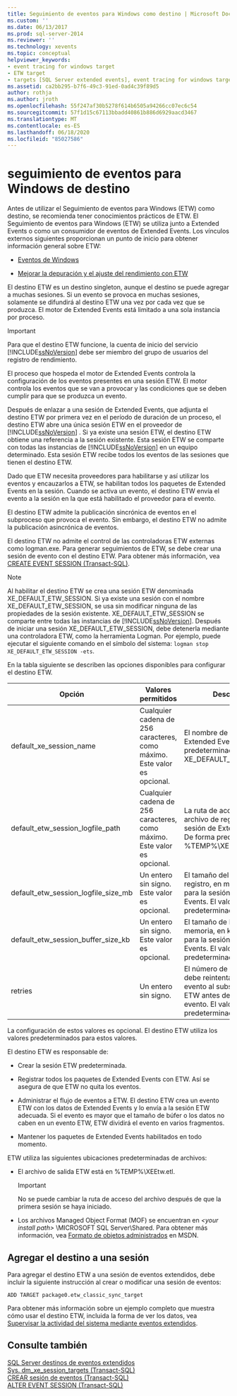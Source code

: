 ```yaml
---
title: Seguimiento de eventos para Windows como destino | Microsoft Docs
ms.custom: ''
ms.date: 06/13/2017
ms.prod: sql-server-2014
ms.reviewer: ''
ms.technology: xevents
ms.topic: conceptual
helpviewer_keywords:
- event tracing for windows target
- ETW target
- targets [SQL Server extended events], event tracing for windows target
ms.assetid: ca2bb295-b7f6-49c3-91ed-0ad4c39f89d5
author: rothja
ms.author: jroth
ms.openlocfilehash: 55f247af30b5278f614b6505a94266cc07ec6c54
ms.sourcegitcommit: 57f1d15c67113bbadd40861b886d6929aacd3467
ms.translationtype: MT
ms.contentlocale: es-ES
ms.lasthandoff: 06/18/2020
ms.locfileid: "85027586"
---
```

# <a name="event-tracing-for-windows-target"></a>seguimiento de eventos para Windows de destino
  Antes de utilizar el Seguimiento de eventos para Windows (ETW) como destino, se recomienda tener conocimientos prácticos de ETW. El Seguimiento de eventos para Windows (ETW) se utiliza junto a Extended Events o como un consumidor de eventos de Extended Events. Los vínculos externos siguientes proporcionan un punto de inicio para obtener información general sobre ETW:  
  
-   [Eventos de Windows](https://go.microsoft.com/fwlink/?LinkId=92380)  
  
-   [Mejorar la depuración y el ajuste del rendimiento con ETW](https://go.microsoft.com/fwlink/?LinkId=92381)  
  
 El destino ETW es un destino singleton, aunque el destino se puede agregar a muchas sesiones. Si un evento se provoca en muchas sesiones, solamente se difundirá al destino ETW una vez por cada vez que se produzca. El motor de Extended Events está limitado a una sola instancia por proceso.  
  
> [!IMPORTANT]  
>  Para que el destino ETW funcione, la cuenta de inicio del servicio [!INCLUDE[ssNoVersion](../../includes/ssnoversion-md.md)] debe ser miembro del grupo de usuarios del registro de rendimiento.  
  
 El proceso que hospeda el motor de Extended Events controla la configuración de los eventos presentes en una sesión ETW. El motor controla los eventos que se van a provocar y las condiciones que se deben cumplir para que se produzca un evento.  
  
 Después de enlazar a una sesión de Extended Events, que adjunta el destino ETW por primera vez en el período de duración de un proceso, el destino ETW abre una única sesión ETW en el proveedor de [!INCLUDE[ssNoVersion](../../includes/ssnoversion-md.md)] . Si ya existe una sesión ETW, el destino ETW obtiene una referencia a la sesión existente. Esta sesión ETW se comparte con todas las instancias de [!INCLUDE[ssNoVersion](../../includes/ssnoversion-md.md)] en un equipo determinado. Esta sesión ETW recibe todos los eventos de las sesiones que tienen el destino ETW.  
  
 Dado que ETW necesita proveedores para habilitarse y así utilizar los eventos y encauzarlos a ETW, se habilitan todos los paquetes de Extended Events en la sesión. Cuando se activa un evento, el destino ETW envía el evento a la sesión en la que está habilitado el proveedor para el evento.  
  
 El destino ETW admite la publicación sincrónica de eventos en el subproceso que provoca el evento. Sin embargo, el destino ETW no admite la publicación asincrónica de eventos.  
  
 El destino ETW no admite el control de las controladoras ETW externas como logman.exe. Para generar seguimientos de ETW, se debe crear una sesión de evento con el destino ETW. Para obtener más información, vea [CREATE EVENT SESSION &#40;Transact-SQL&#41;](/sql/t-sql/statements/create-event-session-transact-sql).  
  
> [!NOTE]  
>  Al habilitar el destino ETW se crea una sesión ETW denominada XE_DEFAULT_ETW_SESSION. Si ya existe una sesión con el nombre XE_DEFAULT_ETW_SESSION, se usa sin modificar ninguna de las propiedades de la sesión existente. XE_DEFAULT_ETW_SESSION se comparte entre todas las instancias de [!INCLUDE[ssNoVersion](../../includes/ssnoversion-md.md)]. Después de iniciar una sesión XE_DEFAULT_ETW_SESSION, debe detenerla mediante una controladora ETW, como la herramienta Logman. Por ejemplo, puede ejecutar el siguiente comando en el símbolo del sistema: `logman stop XE_DEFAULT_ETW_SESSION -ets`.  
  
 En la tabla siguiente se describen las opciones disponibles para configurar el destino ETW.  
  
|Opción|Valores permitidos|Description|  
|------------|--------------------|-----------------|  
|default_xe_session_name|Cualquier cadena de 256 caracteres, como máximo. Este valor es opcional.|El nombre de la sesión de Extended Events. De forma predeterminada, es XE_DEFAULT_ETW_SESSION.|  
|default_etw_session_logfile_path|Cualquier cadena de 256 caracteres, como máximo. Este valor es opcional.|La ruta de acceso del archivo de registro para la sesión de Extended Events. De forma predeterminada, es %TEMP%\XEEtw.etl.|  
|default_etw_session_logfile_size_mb|Un entero sin signo. Este valor es opcional.|El tamaño del archivo de registro, en megabytes (MB), para la sesión de Extended Events. El valor predeterminado es 20 MB.|  
|default_etw_session_buffer_size_kb|Un entero sin signo. Este valor es opcional.|El tamaño de búfer en memoria, en kilobytes (kB), para la sesión de Extended Events. El valor predeterminado es 128 kB.|  
|retries|Un entero sin signo.|El número de veces que se debe reintentar publicar el evento al subsistema de ETW antes de quitar el evento. El valor predeterminado es 0.|  
  
 La configuración de estos valores es opcional. El destino ETW utiliza los valores predeterminados para estos valores.  
  
 El destino ETW es responsable de:  
  
-   Crear la sesión ETW predeterminada.  
  
-   Registrar todos los paquetes de Extended Events con ETW. Así se asegura de que ETW no quita los eventos.  
  
-   Administrar el flujo de eventos a ETW. El destino ETW crea un evento ETW con los datos de Extended Events y lo envía a la sesión ETW adecuada. Si el evento es mayor que el tamaño de búfer o los datos no caben en un evento ETW, ETW dividirá el evento en varios fragmentos.  
  
-   Mantener los paquetes de Extended Events habilitados en todo momento.  
  
 ETW utiliza las siguientes ubicaciones predeterminadas de archivos:  
  
-   El archivo de salida ETW está en %TEMP%\XEEtw.etl.  
  
    > [!IMPORTANT]  
    >  No se puede cambiar la ruta de acceso del archivo después de que la primera sesión se haya iniciado.  
  
-   Los archivos Managed Object Format (MOF) se encuentran en *\<your install path>* \MICROSOFT SQL Server\Shared. Para obtener más información, vea [Formato de objetos administrados](https://go.microsoft.com/fwlink/?LinkId=92851) en MSDN.  
  
## <a name="adding-the-target-to-a-session"></a>Agregar el destino a una sesión  
 Para agregar el destino ETW a una sesión de eventos extendidos, debe incluir la siguiente instrucción al crear o modificar una sesión de eventos:  
  
```  
ADD TARGET package0.etw_classic_sync_target  
```  
  
 Para obtener más información sobre un ejemplo completo que muestra cómo usar el destino ETW, incluida la forma de ver los datos, vea [Supervisar la actividad del sistema mediante eventos extendidos](monitor-system-activity-using-extended-events.md).  
  
## <a name="see-also"></a>Consulte también  
 [SQL Server destinos de eventos extendidos](../../database-engine/sql-server-extended-events-targets.md)   
 [Sys. dm_xe_session_targets &#40;Transact-SQL&#41;](/sql/relational-databases/system-dynamic-management-views/sys-dm-xe-session-targets-transact-sql)   
 [CREAR sesión de eventos &#40;Transact-SQL&#41;](/sql/t-sql/statements/create-event-session-transact-sql)   
 [ALTER EVENT SESSION &#40;Transact-SQL&#41;](/sql/t-sql/statements/alter-event-session-transact-sql)  
  
  
